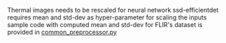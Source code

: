 Thermal images needs to be rescaled for neural network ssd-efficientdet requires mean and std-dev as hyper-parameter for scaling the inputs sample code with computed mean and std-dev for FLIR's dataset is provided in [common_preprocessor.py](https://github.com/Abhishek-krg/covid-ir/blob/main/models/common_preprocessor.py)  
